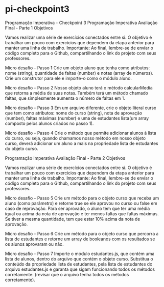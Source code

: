 # pi-checkpoint3
Programação Imperativa - Checkpoint 3
Programação Imperativa
Avaliação Final - Parte 1
Objetivos

Vamos realizar uma série de exercícios conectados entre si. O objetivo é trabalhar um pouco com exercícios que dependem da etapa anterior para manter uma linha de trabalho.
Importante: Ao final, lembre-se de enviar o código completo para o Github, compartilhando o link do projeto com seus professores.

Micro desafio - Passo 1
Crie um objeto aluno que tenha como atributos: nome (string), quantidade de faltas (number) e notas (array de números). Crie um construtor para ele e importe-o como o módulo aluno.

Micro desafio - Passo 2
Nosso objeto aluno terá o método calcularMedia que retorna a média de suas notas. Também terá um método chamado faltas, que simplesmente aumenta o número de faltas em 1.

Micro desafio - Passo 3
Em um arquivo diferente, crie o objeto literal curso que tem como atributos: nome do curso (string), nota de aprovação (number), faltas máximas (number) e uma  de estudantes lista(um array composto pelos alunos criados no passo 1).


Micro desafio - Passo 4
Crie o método que permite adicionar alunos à lista do curso, ou seja, quando chamamos nosso método em nosso objeto curso, deverá adicionar um aluno a mais na propriedade lista de estudantes do objeto curso.

Programação Imperativa
Avaliação Final - Parte 2
Objetivos

Vamos realizar uma série de exercícios conectados entre si. O objetivo é trabalhar um pouco com exercícios que dependem da etapa anterior para manter uma linha de trabalho.
Importante: Ao final, lembre-se de enviar o código completo para o Github, compartilhando o link do projeto com seus professores.

Micro desafio - Passo 5
Crie um método para o objeto curso que receba um aluno (como parâmetro) e retorne true se ele aprovou no curso ou false em caso de reprovação. Para ser aprovado, o aluno tem que ter uma média igual ou acima da nota de aprovação  e ter menos faltas que faltas máximas. Se tiver a mesma quantidade, tem que estar 10% acima da nota de aprovação.

Micro desafio - Passo 6
Crie um método para o objeto curso que percorra a lista de estudantes e retorne um array de booleanos com os resultados se os alunos aprovaram ou não.

Micro desafio - Passo 7
Importe o módulo estudantes.js, que contém uma lista de alunos, dentro do arquivo que contém o objeto curso. Substitua o conteúdo da propriedade lista de estudantes, pela lista de estudantes do arquivo estudantes.js e garanta que sigam funcionando todos os métodos corretamente. (revisar que o arquivo tenha todos os métodos corretamente).
